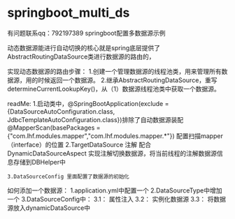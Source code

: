 # springboot_multi_ds
有问题联系qq：792197389
springboot配置多数据源示例


动态数据源能进行自动切换的核心就是spring底层提供了AbstractRoutingDataSource类进行数据源的路由的，

实现动态数据源的路由步骤：
    1.创建一个管理数据源的线程池类，用来管理所有数据源，用的时候返回一个数据源。
    2.继承AbstractRoutingDataSource，重写 determineCurrentLookupKey()，从（1）数据源线程池类中获取一个数据源。

readMe:
    1.启动类中，@SpringBootApplication(exclude = {DataSourceAutoConfiguration.class, JdbcTemplateAutoConfiguration.class})排除了自动数据源装配
             @MapperScan(basePackages = {"com.lhf.modules.mapper","com.lhf.modules.mapper.*"}) 配置扫描mapper（interface）的位置
    2.TargetDataSource 注解  配合 DynamicDataSourceAspect 实现注解切换数据源，将当前线程的注解数据源信息存储到DBHelper中

    3.DataSourceConfig 里面配置了数据源的初始化


如何添加一个数据源：
    1.application.yml中配置一个
    2.DataSourceType中增加一个
    3.DataSourceConfig中：
        3.1：   属性注入
        3.2：   实例化数据源
        3.3：   将数据源放入dynamicDataSource中
